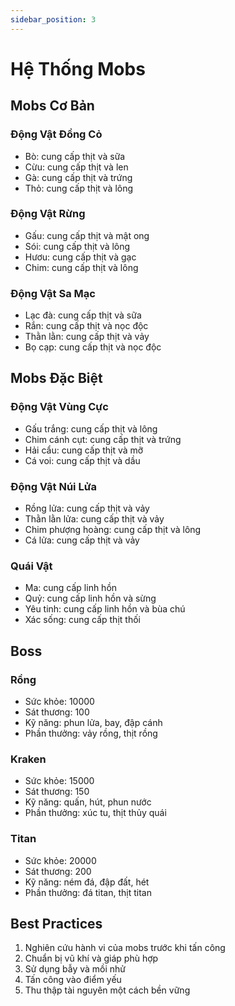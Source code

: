 ```yaml
---
sidebar_position: 3
---
```


# Hệ Thống Mobs

## Mobs Cơ Bản

### Động Vật Đồng Cỏ
- Bò: cung cấp thịt và sữa
- Cừu: cung cấp thịt và len
- Gà: cung cấp thịt và trứng
- Thỏ: cung cấp thịt và lông

### Động Vật Rừng
- Gấu: cung cấp thịt và mật ong
- Sói: cung cấp thịt và lông
- Hươu: cung cấp thịt và gạc
- Chim: cung cấp thịt và lông

### Động Vật Sa Mạc
- Lạc đà: cung cấp thịt và sữa
- Rắn: cung cấp thịt và nọc độc
- Thằn lằn: cung cấp thịt và vảy
- Bọ cạp: cung cấp thịt và nọc độc

## Mobs Đặc Biệt

### Động Vật Vùng Cực
- Gấu trắng: cung cấp thịt và lông
- Chim cánh cụt: cung cấp thịt và trứng
- Hải cẩu: cung cấp thịt và mỡ
- Cá voi: cung cấp thịt và dầu

### Động Vật Núi Lửa
- Rồng lửa: cung cấp thịt và vảy
- Thằn lằn lửa: cung cấp thịt và vảy
- Chim phượng hoàng: cung cấp thịt và lông
- Cá lửa: cung cấp thịt và vảy

### Quái Vật
- Ma: cung cấp linh hồn
- Quỷ: cung cấp linh hồn và sừng
- Yêu tinh: cung cấp linh hồn và bùa chú
- Xác sống: cung cấp thịt thối

## Boss

### Rồng
- Sức khỏe: 10000
- Sát thương: 100
- Kỹ năng: phun lửa, bay, đập cánh
- Phần thưởng: vảy rồng, thịt rồng

### Kraken
- Sức khỏe: 15000
- Sát thương: 150
- Kỹ năng: quấn, hút, phun nước
- Phần thưởng: xúc tu, thịt thủy quái

### Titan
- Sức khỏe: 20000
- Sát thương: 200
- Kỹ năng: ném đá, đập đất, hét
- Phần thưởng: đá titan, thịt titan

## Best Practices

1. Nghiên cứu hành vi của mobs trước khi tấn công
2. Chuẩn bị vũ khí và giáp phù hợp
3. Sử dụng bẫy và mồi nhử
4. Tấn công vào điểm yếu
5. Thu thập tài nguyên một cách bền vững 